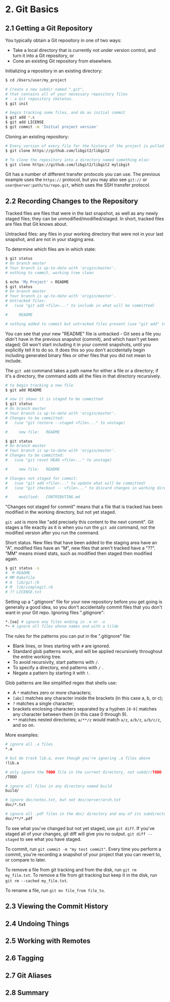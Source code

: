 # 2. Git Basics
## 2.1 Getting a Git Repository
You typically obtain a Git repository in one of two ways:
- Take a local directory that is currently not under version control, and turn it into a Git repository, or
- Cone an existing Git repository from elsewhere.

Initializing a repository in an existing directory:
```sh
$ cd /Users/user/my_project

# Create a new subdir named ".git", 
# that contains all of your necessary repository files 
# - a Git repository skeleton. 
$ git init

# begin tracking some files, and do an initial commit
$ git add *.c
$ git add LICENSE
$ git commit -m 'Initial project version'

```

Cloning an existing repository:
```sh
# Every version of every file for the history of the project is pulled down by default, when you run git clone
$ git clone https://github.com/libgit2/libgit2

# To clone the repository into a directory named something else:
$ git clone https://github.com/libgit2/libgit2 mylibgit

```

Git has a number of different transfer protocols you can use. The previous example uses the `https://` protocol, but you may also see `git://` or `user@server:path/to/repo.git`, which uses the SSH transfer protocol.

## 2.2 Recording Changes to the Repository
Tracked files are files that were in the last snapshot, as well as any newly staged files; they can be unmodified/modified/staged. In short, tracked files are files that Git knows about.

Untracked files: any files in your working directory that were not in your last snapshot, and are not in your staging area. 

To determine which files are in which state:
```sh
$ git status
# On branch master
# Your branch is up-to-date with 'origin/master'.
# nothing to commit, working tree clean

$ echo 'My Project' > README
$ git status
# On branch master
# Your branch is up-to-date with 'origin/master'.
# Untracked files:
#   (use "git add <file>..." to include in what will be committed)

#     README

# nothing added to commit but untracked files present (use "git add" to track)
```

You can see that your new "README" file is untracked - Git sees a file you didn't have in the previous snapshot (commit), and which hasn't yet been staged; Git won't start including it in your commit snapshots, until you explicitly tell it to do so. It does this so you don't accidentally begin including generated binary files or other files that you did not mean to include.

The `git add` command takes a path name for either a file or a directory; if it's a directory, the command adds all the files in that directory recursively.
```sh
# to begin tracking a new file
$ git add README

# now it shows it is staged to be committed
$ git status
# On branch master
# Your branch is up-to-date with 'origin/master'.
# Changes to be committed:
#   (use "git restore --staged <file>..." to unstage)

#     new file:   README

$ git status
# On branch master
# Your branch is up-to-date with 'origin/master'.
# Changes to be committed:
#   (use "git reset HEAD <file>..." to unstage)

#     new file:   README

# Changes not staged for commit:
#   (use "git add <file>..." to update what will be committed)
#   (use "git checkout -- <file>..." to discard changes in working directory)

#     modified:   CONTRIBUTING.md
```
"Changes not staged for commit" means that a file that is tracked has been modified in the working directory, but not yet staged.

`git add` is more like "add precisely this content to the next commit". Git stages a file exactly as it is when you run the `git add` command, not the modified version after you run the command.

Short status. New files that have been added to the staging area have an "A", modified files have an "M", new files that aren't tracked have a "??". "MM" means mixed stats, such as modified then staged then modified again.  
```sh
$ git status -s
#  M README
# MM Rakefile
# A  lib/git.rb
# M  lib/simplegit.rb
# ?? LICENSE.txt
```

Setting up a ".gitignore" file for your new repository before you get going is generally a good idea, so you don't accidentally commit files that you don't want in your Git repo. Ignoring files ".gitignore":
```sh
*.[oa] # ignore any files ending in .o or .a
*~ # ignore all files whose names end with a tilde
```

The rules for the patterns you can put in the ".gitignore" file:
- Blank lines, or lines starting with `#` are ignored.
- Standard glob patterns work, and will be applied recursively throughout the entire working tree.
- To avoid recursivity, start patterns with `/`.
- To specify a directory, end patterns with `/` .
- Negate a pattern by starting it with `!`.

Glob patterns are like simplified regex that shells use:
- A `*` matches zero or more characters; 
- `[abc]` matches any character inside the brackets (in this case a, b, or c);
- `?` matches a single character; 
- brackets enclosing characters separated by a hyphen `[0-9]` matches any character between them (in this case 0 through 9). 
- `**` matches nested directories; `a/**/z` would match `a/z`, `a/b/z`, `a/b/c/z`, and so on.

More examples:
```sh
# ignore all .a files
*.a

# but do track lib.a, even though you're ignoring .a files above
!lib.a

# only ignore the TODO file in the current directory, not subdir/TODO
/TODO

# ignore all files in any directory named build
build/

# ignore doc/notes.txt, but not doc/server/arch.txt
doc/*.txt

# ignore all .pdf files in the doc/ directory and any of its subdirectories
doc/**/*.pdf

```

To see what you've changed but not yet staged, use `git diff`. If you've staged all of your changes, git diff will give you no output. `git diff --staged` to see what you have staged. 

To commit, run `git commit -m "my test commit"`. Every time you perform a commit, you're recording a snapshot of your project that you can revert to, or compare to later.

To remove a file from git tracking and from the disk, run `git rm my_file.txt`. To remove a file from git tracking but keep it in the disk, run `git rm --cached my_file.txt`. 

To rename a file, run `git mv file_from file_to`. 

## 2.3 Viewing the Commit History



## 2.4 Undoing Things



## 2.5 Working with Remotes



## 2.6 Tagging



## 2.7 Git Aliases



## 2.8 Summary






